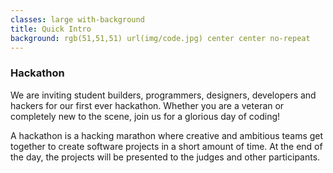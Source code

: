 ```yaml
---
classes: large with-background
title: Quick Intro
background: rgb(51,51,51) url(img/code.jpg) center center no-repeat
---
```


<section markdown="1" class="pull-right">

### Hackathon

We are inviting student builders, programmers, designers, developers and
hackers for our first ever hackathon. Whether you are a veteran or completely
new to the scene, join us for a glorious day of coding!

A hackathon is a hacking marathon where creative and ambitious teams get
together to create software projects in a short amount of time. At the end of
the day, the projects will be presented to the judges and other participants.


</section>

<!--
<section markdown="1">

### Real Life Comes First

We love World of Warcraft, but we have families, friends and
jobs too. We don't play every day, and we don't expect you to
either.

If you are looking for a guild that understands and encourages
your life outside the game, we are are here for you.

</section>
-->